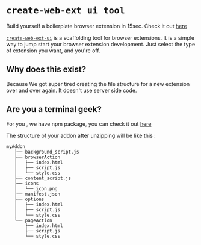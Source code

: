 # `create-web-ext ui tool`

Build yourself a boilerplate browser extension in 15sec. Check it out [here](http://webextensions.tech)


[`create-web-ext-ui`](http://www.webextensions.tech) is a scaffolding tool for browser extensions. It is a simple way to jump start your browser extension development. Just select the type of extension you want, and you're off.

Why does this exist?
--------------------
Because We got super tired creating the file structure for a new extension over and over again. It doesn't use server side code.

Are you a terminal geek?
--------------------
For you , we have npm package, you can check it out [here](https://www.npmjs.com/package/create-web-ext)


The structure of your addon after unzipping will be like this :

```text
myAddon
   ├── background_script.js
   ├── browserAction
   │   ├── index.html
   │   ├── script.js
   │   └── style.css
   ├── content_script.js
   ├── icons
   │   └── icon.png
   ├── manifest.json
   ├── options
   │   ├── index.html
   │   ├── script.js
   │   └── style.css
   └── pageAction
       ├── index.html
       ├── script.js
       └── style.css
```
